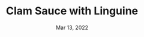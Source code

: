 ---
title: "Clam Sauce with Linguine"
date: "Mar 13, 2022"
prepTime: "5 min" 
cookingTime: "35 min"
totalTime: "40 min"
topic: "Sauce"
originalLink: "https://www.allrecipes.com/recipe/18148/the-best-clam-sauce/"
scottRating: 4
image: "../images/default.png"
ingredients: [
  {
    name: Whole Wheat Linguine,
    amount: 1,
    unit: lb,
    section: Pasta
  },
  {
    name: Yellow Onion,
    preparation: chopped,
    amount: 1,
    unit: Medium,
    section: Sauce
  },
  {
    name: Garlic Cloves,
    preparation: chopped,
    amount: 6,
    unit: Count,
    section: Sauce
  },
  {
    name: Extra Virgin Olive Oil,
    amount: 3,
    unit: tbsp,
    section: Sauce
  },
  {
    name: Minced Clams in Can,
    amount: 26,
    unit: oz,
    section: Sauce
  },
  {
    name: Butter Substitute,
    amount: 0.5,
    unit: cups,
    section: Sauce
  },
  {
    name: White Wine Vinegar,
    amount: 1,
    unit: tbsp,
    section: Sauce
  },
  {
    name: Fresh Parsley,
    amount: 1,
    metric: Count,
    section: Garnish
  },
]
directions: [
  "Salt Water and bring to a boil. Cook pasta to package instructions",
  "In a large skillet add the oil and saute the onions and garlic until translucent.",
  "Drain clams, reserving half the juice.",
  "Add reserved juice and rest of ingredients to pot.",
  "Optionally add a cup or two of starchy pasta water to pan.",
  "Reduce to sauce like thickness. If you added pasta water you may have to increase heat and stir to have everything done quickly"
]

---